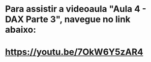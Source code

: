 # Para assistir a videoaula "Aula 4 - DAX Parte 3", navegue no link abaixo:

# https://youtu.be/7OkW6Y5zAR4